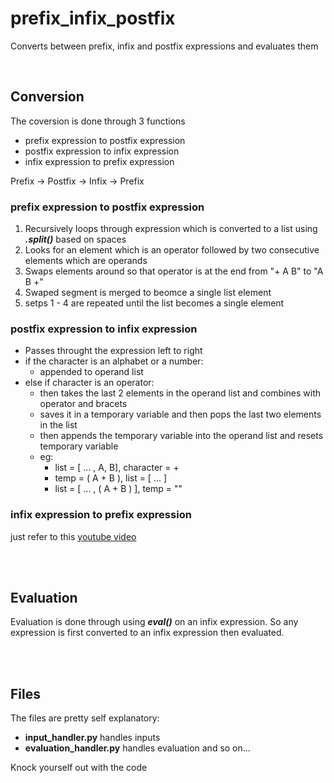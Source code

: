 # prefix_infix_postfix
Converts between prefix, infix and postfix expressions and evaluates them

</br>

## Conversion
The coversion is done through 3 functions
 - prefix expression to postfix expression
 - postfix expression to infix expression
 - infix expression to prefix expression
 
Prefix -> Postfix -> Infix -> Prefix

### prefix expression to postfix expression
 1. Recursively loops through expression which is converted to a list using ***.split()*** based on spaces
 2. Looks for an element which is an operator followed by two consecutive elements which are operands
 3. Swaps elements around so that operator is at the end from "+ A B" to "A B +"
 4. Swaped segment is merged to beomce a single list element
 5. setps 1 - 4 are repeated until the list becomes a single element
 
### postfix expression to infix expression
 - Passes throught the expression left to right
 - if the character is an alphabet or a number: 
    - appended to operand list
 - else if character is an operator: 
    - then takes the last 2 elements in the operand list and combines with operator and bracets
    - saves it in a temporary variable and then pops the last two elements in the list
    - then appends the temporary variable into the operand list and resets temporary variable
    - eg: 
      - list = [ ... , A, B], character = + 
      - temp = ( A + B ), list = [ ... ]
      - list = [ ... , ( A + B ) ], temp = ""
 
### infix expression to prefix expression
just refer to this [youtube video](https://www.youtube.com/watch?v=8QxlrRws9OI)


</br>
</br>


## Evaluation
Evaluation is done through using ***eval()*** on an infix expression. 
So any expression is first converted to an infix expression then evaluated.


</br>
</br>

## Files
The files are pretty self explanatory: 
- **input_handler.py** handles inputs
- **evaluation_handler.py** handles evaluation
and so on... 

Knock yourself out with the code
